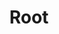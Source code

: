 ---
id: 003aa60d-fce5-47c5-b7f1-35bf0a43bd9e
title: Root
desc: ''
updated: 1618318590955
created: 1610927639887
---